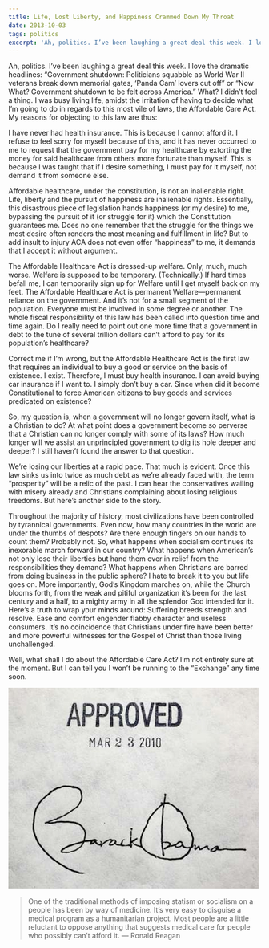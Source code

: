 ```yaml
---
title: Life, Lost Liberty, and Happiness Crammed Down My Throat
date: 2013-10-03
tags: politics
excerpt: 'Ah, politics. I’ve been laughing a great deal this week. I love the dramatic headlines: “Government shutdown: Politicians squabble as World War II veterans break down memorial gates, ‘Panda Cam’ lovers cut off” or “Now What? Government shutdown to be felt across America.” What? I didn’t feel a thing. I was busy living life...'
---
```


Ah, politics. I’ve been laughing a great deal this week. I love the dramatic headlines: “Government shutdown: Politicians squabble as World War II veterans break down memorial gates, ‘Panda Cam’ lovers cut off” or “Now What? Government shutdown to be felt across America.” What? I didn’t feel a thing. I was busy living life, amidst the irritation of having to decide what I’m going to do in regards to this most vile of laws, the Affordable Care Act. My reasons for objecting to this law are thus:

I have never had health insurance. This is because I cannot afford it. I refuse to feel sorry for myself because of this, and it has never occurred to me to request that the government pay for my healthcare by extorting the money for said healthcare from others more fortunate than myself. This is because I was taught that if I desire something, I must pay for it myself, not demand it from someone else.

Affordable healthcare, under the constitution, is not an inalienable right. Life, liberty and the pursuit of happiness are inalienable rights. Essentially, this disastrous piece of legislation hands happiness (or my desire) to me, bypassing the pursuit of it (or struggle for it) which the Constitution guarantees me. Does no one remember that the struggle for the things we most desire often renders the most meaning and fulfillment in life? But to add insult to injury ACA does not even offer “happiness” to me, it demands that I accept it without argument.

The Affordable Healthcare Act is dressed-up welfare. Only, much, much worse. Welfare is supposed to be temporary. (Technically.) If hard times befall me, I can temporarily sign up for Welfare until I get myself back on my feet. The Affordable Healthcare Act is permanent Welfare—permanent reliance on the government. And it’s not for a small segment of the population. Everyone must be involved in some degree or another. The whole fiscal responsibility of this law has been called into question time and time again. Do I really need to point out one more time that a government in debt to the tune of several trillion dollars can’t afford to pay for its population’s healthcare?

Correct me if I’m wrong, but the Affordable Healthcare Act is the first law that requires an individual to buy a good or service on the basis of existence. I exist. Therefore, I must buy health insurance. I can avoid buying car insurance if I want to. I simply don’t buy a car. Since when did it become Constitutional to force American citizens to buy goods and services predicated on existence?

So, my question is, when a government will no longer govern itself, what is a Christian to do? At what point does a government become so perverse that a Christian can no longer comply with some of its laws? How much longer will we assist an unprincipled government to dig its hole deeper and deeper? I still haven’t found the answer to that question.

We’re losing our liberties at a rapid pace. That much is evident. Once this law sinks us into twice as much debt as we’re already faced with, the term “prosperity” will be a relic of the past. I can hear the conservatives wailing with misery already and Christians complaining  about losing religious freedoms. But here’s another side to the story.

Throughout the majority of history, most civilizations have been controlled by tyrannical governments. Even now, how many countries in the world are under the thumbs of despots? Are there enough fingers on our hands to count them? Probably not. So, what happens when socialism continues its inexorable march forward in our country? What happens when American’s not only lose their liberties but hand them over in relief from the responsibilities they demand? What happens when Christians are barred from doing business in the public sphere? I hate to break it to you but life goes on. More importantly, God’s Kingdom marches on, while the Church blooms forth, from the weak and pitiful organization it’s been for the last century and a half, to a mighty army in all the splendor God intended for it. Here’s a truth to wrap your minds around: Suffering breeds strength and resolve. Ease and comfort engender flabby character and useless consumers. It’s no coincidence that Christians under fire have been better and more powerful witnesses for the Gospel of Christ than those living unchallenged.

Well, what shall I do about the Affordable Care Act? I’m not entirely sure at the moment. But I can tell you I won’t be running to the “Exchange” any time soon.

![](/images/posts/2013-10-03-life-lost-liberty-happiness/obamacare-cartoon-2-a.jpg)

> One of the traditional methods of imposing statism or socialism on a people has been by way of medicine. It’s very easy to disguise a medical program as a humanitarian project.  Most people are a little reluctant to oppose anything that suggests medical care for people who possibly can’t afford it. — Ronald Reagan